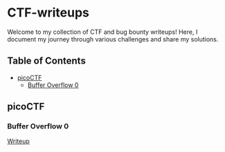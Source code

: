 # CTF-writeups
Welcome to my collection of CTF and bug bounty writeups! Here, I document my journey through various challenges and share my solutions.

## Table of Contents
- [picoCTF](#picoctf)
  - [Buffer Overflow 0](#buffer-overflow-0)

## picoCTF
### Buffer Overflow 0
[Writeup](picoCTF/buffer-overflow-0.md)
